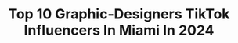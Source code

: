 ---
title: Top 10 Graphic-Designers TikTok Influencers In Miami In 2024
description: >-
  Find top graphic-designers TikTok influencers in Miami in 2024. Most popular hashtags: #fyp #foryoupage #foryou #viral.
platform: TikTok
hits: 11
text_top: Analyze the most popular TikTok profiles on inBeat.
text_bottom: Our search engine has 11 TikTok influencers like this in Miami, United States for you to collaborate.
profiles:
  - username: "adysonmayhall"
    fullname: >-
      adyson
    bio: >-
      snap: adyson_rylee26 <3
    location: "United States"
    followers: 36400
    engagement: 2535
    commentsToLikes: 0.074418
    id: ckbl4do8j1wie0j236xb85aoj
    verified: false
    hashtags: "#foryoupage, #dracomalfoy, #brycehall, #viral"
  - username: "jordanandersonracing"
    fullname: >-
      Jordan Anderson
    bio: >-
      Follow me for a look into the life of a NASCAR driver & team owner. 🏁
    location: "United States"
    followers: 12700
    engagement: 1290
    commentsToLikes: 0.023287
    id: ckbqih6bs3oyt0j23d1s0f3kz
    verified: false
    hashtags: "#trucks, #letsgo, #fyp, #garage"
  - username: "dequavious69"
    fullname: >-
      ✌🏽
    bio: >-
      road to 10k followers miami 🌴
    location: "United States"
    followers: 10800
    engagement: 1430
    commentsToLikes: 0.058003
    id: ckbff5ppr9rir0j23ksvrkjzq
    verified: false
    hashtags: "#xyzbca, #viral, #greenscreenvideo, #foryoupage"
  - username: "gabyxpena"
    fullname: >-
      Gabby🖤💫
    bio: >-
      this account is literally me being who everybody wants me to be LMAO miami o wtv
    location: "United States"
    followers: 20800
    engagement: 1447
    commentsToLikes: 0.035625
    id: ckb97ivhoq5t50j239by9n82t
    verified: false
    hashtags: "#foryoupage, #foryourpage, #foru, #fyp"
  - username: "lionettemom2020"
    fullname: >-
      Marcia
    bio: >-
      18 and over!! 42 mom of 2 amazing kids from Miami,Fl
    location: "United States"
    followers: 5864
    engagement: 402
    commentsToLikes: 0.057671
    id: ck9ek4po24y410j78zao3bcct
    verified: false
    hashtags: "#giftofgame, #foryoupage, #bye2020, #duet"
  - username: "ramsesbane"
    fullname: >-
      Ramses Bane
    bio: >-
      20 MIAMI 🦅 Father of Pharaohs☀️ IG :@ramsesbane
    location: "United States"
    followers: 227100
    engagement: 1144
    commentsToLikes: 0.023770
    id: ckdsyogd9r1br0j23jdqe2tyq
    verified: false
    hashtags: "#makeup, #theprom, #transformation, #snowmanchallenge"
  - username: "__daxiela__"
    fullname: >-
      Dani C
    bio: >-
      Miami 📍 Ig: __daxiela__ Cashapp $daniiiiic
    location: "United States"
    followers: 10300
    engagement: 1892
    commentsToLikes: 0.011271
    id: ckbfgy9snc7gp0j23n9ujvect
    verified: false
    hashtags: "#fyp, #foryou, #greenscreensticker, #giftofgame"
  - username: "wavyged"
    fullname: >-
      Ged 💰
    bio: >-
      Nj📍 100k?🥺❤️ Amos: gedalias27
    location: "United States"
    followers: 56600
    engagement: 2029
    commentsToLikes: 0.060080
    id: ck9jw8jvqvj150j78kov6hxy7
    verified: false
    hashtags: "#foryou, #foryoupage, #fashion, #viral"
  - username: "mushroomstory"
    fullname: >-
      Mushroom Story
    bio: >-
      Follow my art insta🍄👆🏼 Thank you for supporting my art!!✨
    location: "United States"
    followers: 57800
    engagement: 1795
    commentsToLikes: 0.020577
    id: ckbqd17txz62t0j23osz9imo8
    verified: false
    hashtags: "#artist, #ashtray, #fyp, #smallbusiness"
  - username: "jackyy_collazo"
    fullname: >-
      JACKY_COLLAZO
    bio: >-
      Hi thanks for the love🖤 Follow me on IG @beautebyjacky Art acct @jacky_collazo
    location: "United States"
    followers: 60900
    engagement: 1343
    commentsToLikes: 0.024473
    id: ck9r541gpxzg60j78v7nu0so0
    verified: false
    hashtags: "#nailart, #fypage, #nails, #tattoo"
---